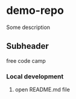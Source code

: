 # demo-repo

Some description

## Subheader

free code camp

### Local development

1. open README.md file
